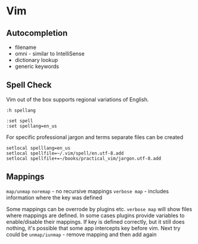 # Vim

## Autocompletion

* filename
* omni - similar to IntelliSense
* dictionary lookup
* generic keywords

## Spell Check

Vim out of the box supports regional variations of English.
```
:h spellang

:set spell
:set spellang=en_us
```
For specific professional jargon and terms separate files can be created
```
setlocal spelllang=en_us
setlocal spellfile=~/.vim/spell/en.utf-8.add
setlocal spellfile+=~/books/practical_vim/jargon.utf-8.add
```

## Mappings

`map/unmap`
`noremap` - no recursive mappings
`verbose map` - includes information where the key was defined

Some mappings can be overrode by plugins etc. `verbose map` will show files where mappings are defined.
In some cases plugins provide variables to enable/disable their mappings.
If key is defined correctly, but it still does nothing, it's possible that some app intercepts key before vim.
Next try could be `unmap/iunmap` - remove mapping and then add again
